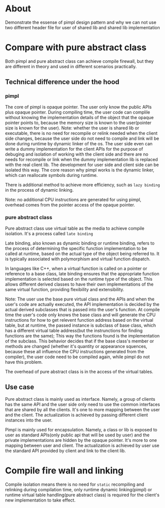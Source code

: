 # About

Demonstrate the essense of pimpl design pattern and why we can not use two different header file for user of shared lib and shared lib implementation

# Compare with pure abstract class

Both pimpl and pure abstract class can achieve compile firewall, but they are different in theory and used in different scenarios practically.

## Technical difference under the hood

### pimpl

The core of pimpl is opaque pointer. The user only know the public APIs plus opaque pointer. During compiling time, the user code can complile without knowing the implementation details of the object that the opaque pointer points to, because the memory size is known to the user(pointer size is known for the user). Note: whether the user is shared lib or executable, there is no need for recompile or relink needed when the client side changes, because the user side do not need to compile and link will be done during runtime by dynamic linker of the os. The user side even can write a dummy implementation for the client APIs for the purpose of debuging and isolation of working with the client side and there are no needs for recompile or link when the dummy implementation lib is replaced with the real client lib. The development for user side and client side can be isolated this way. The core reason why pimpl works is the dynamic linker, which can reallocate symbols during runtime.

There is additional method to achieve more efficiency, such as `lazy binding` in the process of dynamic linking.

Note: no additional CPU instructions are generated for using pimpl, overhead comes from the pointer access of the opaque pointer.

### pure abstract class

Pure abstract class use virtual table as the media to achieve compile isolation. It's a process called `late binding`

Late binding, also known as dynamic binding or runtime binding, refers to the process of determining the specific function implementation to be called at runtime, based on the actual type of the object being referred to. It is typically associated with polymorphism and virtual function dispatch.

In languages like C++, when a virtual function is called on a pointer or reference to a base class, late binding ensures that the appropriate function implementation is selected based on the runtime type of the object. This allows different derived classes to have their own implementations of the same virtual function, providing flexibility and extensibility.

Note: The user use the base pure virtual class and the APIs and when the user's code are actually executed, the API implementation is decided by the actual derived subclasses that is passed into the user's function. At compile time the user's code only knows the base class and will generate the CPU instructions for how to get relevent function address based on the virtual table, but at runtime, the passed instance is subclass of base class, which has a different virtual table address(but the instrunctions for finding functions are the same); This way the functions found is the implementation of the subclass. This behavior decides that if the base class's member or methods are changed (whether it's quantity or appearance squences, because these all influence the CPU instructions generated from the compiler), the user code need to be compiled again, while pimpl do not have this problem.

The overhead of pure abstract class is in the access of the virtual tables.

## Use case

Pure abstract class is mainly used as interface. Namely, a group of clients has the same API and the user side only need to use the common interfaces that are shared by all the clients. It's one to more mapping between the user and the client. The actualization is achieved by passing different client instances into the user.

Pimpl is mainly used for encapsulation. Namely, a class or lib is exposed to user as standard APIs(only public api that will be used by user) and the private implementations are hidden by the opaque pointer. It's more to one mapping between user and client. The actualization is achieved by user use the standard API provided by client and link to the client lib.

# Compile fire wall and linking

Compile isolation means there is no need for `static` recompiling and relinking during compilation time, only runtime dynamic linking(pimpl) or runtime virtual table handling(pure abstract class) is required for the client's new implementation to take effect.


